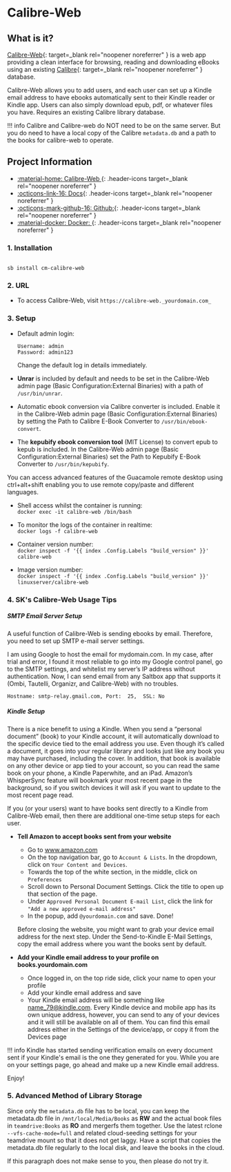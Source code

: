 # Calibre-Web

## What is it?

[Calibre-Web](https://github.com/janeczku/calibre-web){: target=_blank rel="noopener noreferrer" } is a web app providing a clean interface for browsing, reading and downloading eBooks using an existing [Calibre](https://calibre-ebook.com/){: target=_blank rel="noopener noreferrer" } database.

Calibre-Web allows you to add users, and each user can set up a Kindle email address to have ebooks automatically sent to their Kindle reader or Kindle app. Users can also simply download epub, pdf, or whatever files you have. Requires an existing Calibre library database.

!!! info
    Calibre and Calibre-web do NOT need to be on the same server. But you do need to have a local copy of the Calibre `metadata.db` and a path to the books for calibre-web to operate.

## Project Information

- [:material-home: Calibre-Web ](https://github.com/janeczku/calibre-web){: .header-icons target=_blank rel="noopener noreferrer" }
- [:octicons-link-16: Docs](https://github.com/janeczku/calibre-web/wiki){: .header-icons target=_blank rel="noopener noreferrer" }
- [:octicons-mark-github-16: Github:](https://github.com/janeczku/calibre-web){: .header-icons target=_blank rel="noopener noreferrer" }
- [:material-docker: Docker: ](https://registry.hub.docker.com/r/linuxserver/calibre-web){: .header-icons target=_blank rel="noopener noreferrer" }

### 1. Installation

``` shell

sb install cm-calibre-web

```

### 2. URL

- To access Calibre-Web, visit `https://calibre-web._yourdomain.com_`

### 3. Setup

- Default admin login:
  ``` { .yaml}
  Username: admin
  Password: admin123
  ```
  Change the default log in details immediately.

- **Unrar** is included by default and needs to be set in the Calibre-Web admin page (Basic Configuration:External Binaries) with a path of `/usr/bin/unrar`.

- Automatic ebook conversion via Calibre converter is included.  Enable it in the Calibre-Web admin page (Basic Configuration:External Binaries) by setting the Path to Calibre E-Book Converter to `/usr/bin/ebook-convert`.

- The **kepubify ebook conversion tool** (MIT License) to convert epub to kepub is included. In the Calibre-Web admin page (Basic Configuration:External Binaries) set the Path to Kepubify E-Book Converter to `/usr/bin/kepubify`.

You can access advanced features of the Guacamole remote desktop using ctrl+alt+shift enabling you to use remote copy/paste and different languages.

- Shell access whilst the container is running: <br />
  `docker exec -it calibre-web /bin/bash`

- To monitor the logs of the container in realtime: <br />
  `docker logs -f calibre-web`

- Container version number: <br />
  `docker inspect -f '{{ index .Config.Labels "build_version" }}' calibre-web`

- Image version number: <br />
  `docker inspect -f '{{ index .Config.Labels "build_version" }}' linuxserver/calibre-web`


### 4. SK's Calibre-Web Usage Tips

##### SMTP Email Server Setup

A useful function of Calibre-Web is sending ebooks by email.  Therefore, you need to set up SMTP e-mail server settings.

I am using Google to host the email for mydomain.com.  In my case, after trial and error, I found it most reliable to go into my Google control panel, go to the SMTP settings, and whitelist my server’s IP address without authentication.  Now, I can send email from any Saltbox app that supports it (Ombi, Tautelli, Organizr, and Calibre-Web) with no troubles.

```
Hostname: smtp-relay.gmail.com, Port:  25,  SSL: No
```

##### Kindle Setup

There is a nice benefit to using a Kindle.  When you send a “personal document” (book) to your Kindle account, it will automatically download to the specific device tied to the email address you use. Even though it’s called a document, it goes into your regular library and looks just like any book you may have purchased, including the cover.  In addition, that book is available on any other device or app tied to your account, so you can read the same book on your phone, a Kindle Paperwhite, and an iPad.  Amazon’s WhisperSync feature will bookmark your most recent page in the background, so if you switch devices it will ask if you want to update to the most recent page read.

If you (or your users) want to have books sent directly to a Kindle from Calibre-Web email, then there are additional one-time setup steps for each user.

  * **Tell Amazon to accept books sent from your website**
      * Go to www.amazon.com
      * On the top navigation bar, go to `Account & Lists`.  In the dropdown, click on `Your Content and Devices`.
      * Towards the top of the white section, in the middle, click on `Preferences`
      * Scroll down to Personal Document Settings. Click the title to open up that section of the page.
      * Under `Approved Personal Document E-mail List`, click the link for `"Add a new approved e-mail address"`
      * In the popup, add `@yourdomain.com` and save.  Done!


    Before closing the website, you might want to grab your device email address for the next step.  Under the Send-to-Kindle E-Mail Settings, copy the email address where you want the books sent by default. <br />

  * **Add your Kindle email address to your profile on books.yourdomain.com**
      * Once logged in, on the top ride side, click your name to open your profile
      * Add your kindle email address and save
      * Your Kindle email address will be something like name_79@kindle.com.  Every Kindle device and mobile app has its own unique address, however, you can send to any of your devices and it will still be available on all of them.  You can find this email address either in the Settings of the device/app, or copy it from the Devices page

!!! info
    Kindle has started sending verification emails on every document sent if your Kindle's email is the one they generated for you.  While you are on your settings page, go ahead and make up a new Kindle email address.

Enjoy!

### 5. Advanced Method of Library Storage

Since only the `metadata.db` file has to be local, you can keep the metadata.db file in `/mnt/local/Media/Books` as **RW** and the actual book files in `teamdrive:Books` as **RO** and mergerfs them together. Use the latest rclone `--vfs-cache-mode=full` and related cloud-seeding settings for your teamdrive mount so that it does not get laggy. Have a script that copies the metadata.db file regularly to the local disk, and leave the books in the cloud.

If this paragraph does not make sense to you, then please do not try it.

